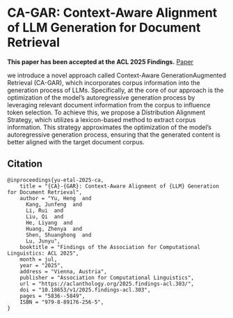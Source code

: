 # CA-GAR: Context-Aware Alignment of LLM Generation for Document Retrieval


**This paper has been accepted at the ACL 2025 Findings.** [Paper](https://aclanthology.org/2025.findings-acl.303.pdf)

we introduce a novel approach called Context-Aware GenerationAugmented Retrieval (CA-GAR), which incorporates corpus information into the generation process of LLMs. Specifically, at the core of our approach is the optimization of the model’s autoregressive generation process by leveraging relevant
document information from the corpus to influence
token selection. To achieve this, we propose a Distribution Alignment Strategy, which utilizes a
lexicon-based method to extract corpus information. This strategy approximates the optimization
of the model’s autoregressive generation process,
ensuring that the generated content is better aligned
with the target document corpus.

## Citation

```
@inproceedings{yu-etal-2025-ca,
    title = "{CA}-{GAR}: Context-Aware Alignment of {LLM} Generation for Document Retrieval",
    author = "Yu, Heng  and
      Kang, Junfeng  and
      Li, Rui  and
      Liu, Qi  and
      He, Liyang  and
      Huang, Zhenya  and
      Shen, Shuanghong  and
      Lu, Junyu",
    booktitle = "Findings of the Association for Computational Linguistics: ACL 2025",
    month = jul,
    year = "2025",
    address = "Vienna, Austria",
    publisher = "Association for Computational Linguistics",
    url = "https://aclanthology.org/2025.findings-acl.303/",
    doi = "10.18653/v1/2025.findings-acl.303",
    pages = "5836--5849",
    ISBN = "979-8-89176-256-5",
}
```
